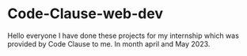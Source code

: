 # Code-Clause-web-dev

Hello everyone I have done these projects for my internship which was provided by Code Clause to me. 
In month april and May 2023.
